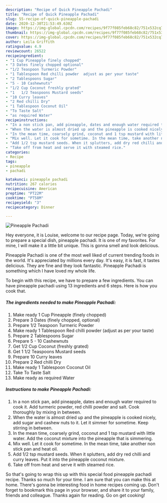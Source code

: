 ```yaml
---
description: "Recipe of Quick Pineapple Pachadi"
title: "Recipe of Quick Pineapple Pachadi"
slug: 55-recipe-of-quick-pineapple-pachadi
date: 2020-12-30T21:53:49.630Z
image: https://img-global.cpcdn.com/recipes/9f77f085feb68c82/751x532cq70/pineapple-pachadi-recipe-main-photo.jpg
thumbnail: https://img-global.cpcdn.com/recipes/9f77f085feb68c82/751x532cq70/pineapple-pachadi-recipe-main-photo.jpg
cover: https://img-global.cpcdn.com/recipes/9f77f085feb68c82/751x532cq70/pineapple-pachadi-recipe-main-photo.jpg
author: Leila Griffith
ratingvalue: 4.9
reviewcount: 26522
recipeingredient:
- "1 Cup Pineapple finely chopped"
- "3 Dates finely chopped optional"
- "1/2 Teaspoon Turmeric Powder"
- "1 Tablespoon Red chilli powder  adjust as per your taste"
- "2 Tablespoons Sugar"
- "5 - 10 Cashewnuts"
- "1/2 Cup Coconut freshly grated"
- "1   1/2 Teaspoons Mustard seeds"
- "10 Curry leaves"
- "2 Red chilli Dry"
- "1 Tablespoon Coconut Oil"
- "To Taste Salt"
- "as required Water"
recipeinstructions:
- "In a non stick pan, add pineapple, dates and enough water required to cook it. Add turmeric powder, red chilli powder and salt. Cook thoroughly by mixing in between."
- "When the water is almost dried up and the pineapple is cooked nicely, add sugar and cashew nuts to it. Let it simmer for sometime. Keep stirring in between."
- "In the mean time, coarsely grind, coconut and 1 tsp mustard with little water. Add the coconut mixture into the pineapple that is simmering."
- "Mix well. Let it cook for sometime. In the mean time, take another non stick pan and heat oil."
- "Add 1/2 tsp mustard seeds. When it splutters, add dry red chilli and curry leaves. Put it into the pineapple coconut mixture."
- "Take off from heat and serve it with steamed rice."
categories:
- Recipe
tags:
- pineapple
- pachadi

katakunci: pineapple pachadi 
nutrition: 267 calories
recipecuisine: American
preptime: "PT22M"
cooktime: "PT58M"
recipeyield: "3"
recipecategory: Dinner

---
```



![Pineapple Pachadi](https://img-global.cpcdn.com/recipes/9f77f085feb68c82/751x532cq70/pineapple-pachadi-recipe-main-photo.jpg)

Hey everyone, it is Louise, welcome to our recipe page. Today, we're going to prepare a special dish, pineapple pachadi. It is one of my favorites. For mine, I will make it a little bit unique. This is gonna smell and look delicious.



Pineapple Pachadi is one of the most well liked of current trending foods in the world. It's appreciated by millions every day. It's easy, it is fast, it tastes delicious. They are fine and they look fantastic. Pineapple Pachadi is something which I have loved my whole life.


To begin with this recipe, we have to prepare a few ingredients. You can have pineapple pachadi using 13 ingredients and 6 steps. Here is how you cook that.

<!--inarticleads1-->

##### The ingredients needed to make Pineapple Pachadi:

1. Make ready 1 Cup Pineapple (finely chopped)
1. Prepare 3 Dates (finely chopped, optional)
1. Prepare 1/2 Teaspoon Turmeric Powder
1. Make ready 1 Tablespoon Red chilli powder  (adjust as per your taste)
1. Prepare 2 Tablespoons Sugar
1. Prepare 5 - 10 Cashewnuts
1. Get 1/2 Cup Coconut (freshly grated)
1. Get 1   1/2 Teaspoons Mustard seeds
1. Prepare 10 Curry leaves
1. Prepare 2 Red chilli Dry
1. Make ready 1 Tablespoon Coconut Oil
1. Take To Taste Salt
1. Make ready as required Water




<!--inarticleads2-->

##### Instructions to make Pineapple Pachadi:

1. In a non stick pan, add pineapple, dates and enough water required to cook it. Add turmeric powder, red chilli powder and salt. Cook thoroughly by mixing in between.
1. When the water is almost dried up and the pineapple is cooked nicely, add sugar and cashew nuts to it. Let it simmer for sometime. Keep stirring in between.
1. In the mean time, coarsely grind, coconut and 1 tsp mustard with little water. Add the coconut mixture into the pineapple that is simmering.
1. Mix well. Let it cook for sometime. In the mean time, take another non stick pan and heat oil.
1. Add 1/2 tsp mustard seeds. When it splutters, add dry red chilli and curry leaves. Put it into the pineapple coconut mixture.
1. Take off from heat and serve it with steamed rice.




So that's going to wrap this up with this special food pineapple pachadi recipe. Thanks so much for your time. I am sure that you can make this at home. There's gonna be interesting food in home recipes coming up. Don't forget to bookmark this page in your browser, and share it to your family, friends and colleague. Thanks again for reading. Go on get cooking!
